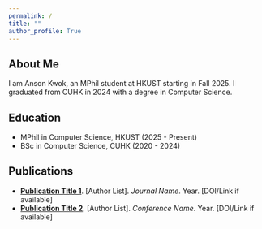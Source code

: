 ```yaml
---
permalink: /
title: ""
author_profile: True
---
```


## About Me

I am Anson Kwok, an MPhil student at HKUST starting in Fall 2025. I graduated from CUHK in 2024 with a degree in Computer Science.

## Education

* MPhil in Computer Science, HKUST (2025 - Present)
* BSc in Computer Science, CUHK (2020 - 2024)

## Publications

* **[Publication Title 1](#)**. [Author List]. *Journal Name*. Year. [DOI/Link if available]
* **[Publication Title 2](#)**. [Author List]. *Conference Name*. Year. [DOI/Link if available]